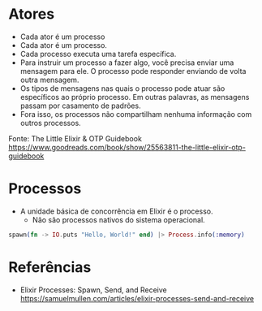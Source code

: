 

# Atores

- Cada ator é um processo
- Cada ator é um processo.
- Cada processo executa uma tarefa específica.
- Para instruir um processo a fazer algo, você precisa enviar uma mensagem para ele. 
O processo pode responder enviando de volta outra mensagem.
- Os tipos de mensagens nas quais o processo pode atuar são específicos ao próprio processo. 
Em outras palavras, as mensagens passam por casamento de padrões.
- Fora isso, os processos não compartilham nenhuma informação com outros processos.

Fonte:  The Little Elixir & OTP Guidebook  https://www.goodreads.com/book/show/25563811-the-little-elixir-otp-guidebook


# Processos 

- A unidade básica de concorrência em Elixir é o processo.
  - Não são processos nativos do sistema operacional.
  
~~~elixir
spawn(fn -> IO.puts "Hello, World!" end) |> Process.info(:memory)
~~~
  
# Referências

- Elixir Processes: Spawn, Send, and Receive https://samuelmullen.com/articles/elixir-processes-send-and-receive
